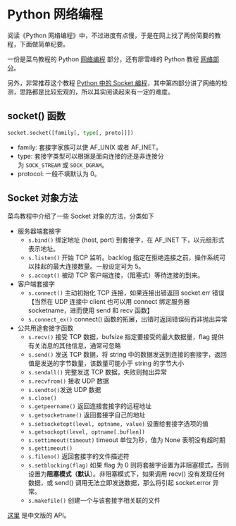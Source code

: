 # Python 网络编程

阅读《Python 网络编程》中，不过进度有点慢，于是在网上找了两份简要的教程，下面做简单纪要。

一份是菜鸟教程的 Python [网络编程](https://www.runoob.com/python/python-socket.html) 部分，还有廖雪峰的 Python 教程 [网络部分](https://www.liaoxuefeng.com/wiki/1016959663602400/1017787560490144)。

另外，非常推荐这个教程 [Python 中的 Socket 编程](https://keelii.gitbooks.io/socket-programming-in-python-cn/content/)，其中第四部分讲了网络的检测，思路都是比较宏观的，所以其实阅读起来有一定的难度。

## socket() 函数

```python
socket.socket([family[, type[, proto]]])
```

* family: 套接字家族可以使 AF_UNIX 或者 AF_INET。
* type: 套接字类型可以根据是面向连接的还是非连接分为 `SOCK_STREAM` 或 `SOCK_DGRAM`。
* protocol: 一般不填默认为 0。

## Socket 对象方法

菜鸟教程中介绍了一些 Socket 对象的方法，分类如下

* 服务器端套接字
    * `s.bind()` 绑定地址 (host, port) 到套接字，在 AF_INET 下，以元组形式表示地址。
    * `s.listen()` 开始 TCP 监听。backlog 指定在拒绝连接之前，操作系统可以挂起的最大连接数量。一般设定可为 5。
    * `s.accept()` 被动 TCP 客户端连接，（阻塞式）等待连接的到来。
* 客户端套接字
    * `s.connect()` 主动初始化 TCP 连接，如果连接出错返回 socket.err 错误【当然在 UDP 连接中 client 也可以用 connect 绑定服务器 socketname，进而使用 send 和 recv 函数】
    * `s.connect_ex()` connect() 函数的拓展，出错时返回错误码而非抛出异常
* 公共用途套接字函数
    * `s.recv()` 接受 TCP 数据，bufsize 指定要接受的最大数据量，flag 提供有关消息的其他信息，通常可忽略
    * `s.send()` 发送 TCP 数据，将 string 中的数据发送到连接的套接字，返回值是发送的字节数量，该数量可能小于 string 的字节大小
    * `s.sendall()` 完整发送 TCP 数据，失败则抛出异常
    * `s.recvfrom()` 接收 UDP 数据
    * `s.sendto()`发送 UDP 数据
    * `s.close()`
    * `s.getpeername()` 返回连接套接字的远程地址
    * `s.getsocketname()` 返回套接字自己的地址
    * `s.setsocketopt(level, optname, value)` 设置给套接字选项的值
    * `s.getsockopt(level, optname[.buflen])`
    * `s.settimeout(timeout)` timeout 单位为秒，值为 None 表明没有超时期
    * `s.gettimeout()`
    * `s.fileno()` 返回套接字的文件描述符
    * `s.setblocking(flag)` 如果 flag 为 0 则将套接字设置为非阻塞模式，否则设置为**阻塞模式（默认**）。非阻塞模式下，如果调用 recv() 没有发现任何数据，或 send() 调用无法立即发送数据，那么将引起 socket.error 异常。
    * `s.makefile()` 创建一个与该套接字相关联的文件

[这里](https://docs.python.org/zh-cn/3/library/socket.html#socket-objects) 是中文版的 API。
